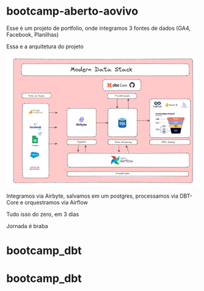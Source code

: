 # bootcamp-aberto-aovivo

Esse é um projeto de portfolio, onde integramos 3 fontes de dados (GA4, Facebook, Planilhas)

Essa e a arquitetura do projeto

![pics](https://github.com/lvgalvao/bootcamp-aberto-aovivo/blob/main/pics/foto.png?raw=true)

Integramos via Airbyte, salvamos em um postgres, processamos via DBT-Core e orquestramos via Airflow

Tudo isso do zero, em 3 dias

Jornada é braba
# bootcamp_dbt
# bootcamp_dbt
